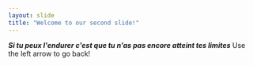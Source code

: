 ```yaml
---
layout: slide
title: "Welcome to our second slide!"
---
```

***Si tu peux l'endurer c'est que tu n'as pas encore atteint tes limites***
Use the left arrow to go back!
